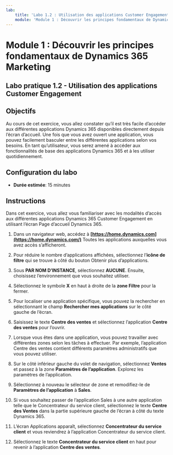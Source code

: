 ```yaml
---
lab:
    title: 'Labo 1.2 : Utilisation des applications Customer Engagement'
    module: 'Module 1 : Découvrir les principes fondamentaux de Dynamics 365 Marketing'
---
```


Module 1 : Découvrir les principes fondamentaux de Dynamics 365 Marketing
========================

## Labo pratique 1.2 - Utilisation des applications Customer Engagement 

## Objectifs

Au cours de cet exercice, vous allez constater qu’il est très facile d’accéder aux différentes applications Dynamics 365 disponibles directement depuis l’écran d’accueil. Une fois que vous avez ouvert une application, vous pouvez facilement basculer entre les différentes applications selon vos besoins. En tant qu’utilisateur, vous serez amené à accéder aux fonctionnalités de base des applications Dynamics 365 et à les utiliser quotidiennement.


## Configuration du labo

  - **Durée estimée**: 15 minutes

## Instructions

Dans cet exercice, vous allez vous familiariser avec les modalités d’accès aux différentes applications Dynamics 365 Customer Engagement en utilisant l’écran Page d’accueil Dynamics 365. 

1. Dans un navigateur web, accédez à **[https://home.dynamics.com](https://home.dynamics.com/)** Toutes les applications auxquelles vous avez accès s’afficheront. 

2. Pour réduire le nombre d’applications affichées, sélectionnez l’**icône de filtre** qui se trouve à côté du bouton Obtenir plus d’applications. 

3. Sous **PAR NOM D’INSTANCE**, sélectionnez **AUCUNE**. Ensuite, choisissez l’environnement que vous souhaitez utiliser. 

4. Sélectionnez le symbole **X** en haut à droite de la **zone Filtre** pour la fermer. 

5. Pour localiser une application spécifique, vous pouvez la rechercher en sélectionnant le champ **Rechercher mes applications** sur le côté gauche de l’écran. 

6. Saisissez le texte **Centre des ventes** et sélectionnez l’application **Centre des ventes** pour l’ouvrir. 

7. Lorsque vous êtes dans une application, vous pouvez travailler avec différentes zones selon les tâches à effectuer. Par exemple, l’application Centre des ventes contient différents paramètres administratifs que vous pouvez utiliser. 

8. Sur le côté inférieur gauche du volet de navigation, sélectionnez **Ventes** et passez à la zone **Paramètres de l’application**. Explorez les paramètres de l’application.

9. Sélectionnez à nouveau le sélecteur de zone et remodifiez-le de **Paramètres de l’application** à **Sales**.

10. Si vous souhaitez passer de l’application Sales à une autre application telle que le Concentrateur du service client, sélectionnez le texte **Centre des Ventes** dans la partie supérieure gauche de l’écran à côté du texte Dynamics 365. 

11. L’écran Applications apparaît, sélectionnez **Concentrateur du service client** et vous reviendrez à l’application Concentrateur du service client. 

12. Sélectionnez le texte **Concentrateur du service client** en haut pour revenir à l’application **Centre des ventes**. 
